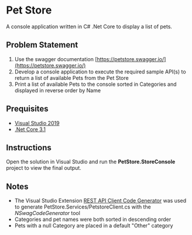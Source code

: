 # Pet Store
A console application written in C# .Net Core to display a list of pets.

## Problem Statement
1. Use the swagger documentation [https://petstore.swagger.io/](https://petstore.swagger.io/)
2. Develop a console application to execute the required sample API(s) to return a list of available Pets from the Pet Store  
3. Print a list of available Pets to the console sorted in Categories and displayed in reverse order by Name

## Prequisites
- [Visual Studio 2019](https://visualstudio.microsoft.com/downloads/)
- [.Net Core 3.1](https://dotnet.microsoft.com/download/dotnet-core/3.1)

## Instructions
Open the solution in Visual Studio and run the **PetStore.StoreConsole** project to view the final output.

## Notes
- The Visual Studio Extension [REST API Client Code Generator](https://marketplace.visualstudio.com/items?itemName=ChristianResmaHelle.APIClientCodeGenerator) was used to generate
PetStore.Services/PetstoreClient.cs with the *NSwagCodeGenerator* tool
- Categories and pet names were both sorted in descending order
- Pets with a null Category are placed in a default "Other" category
